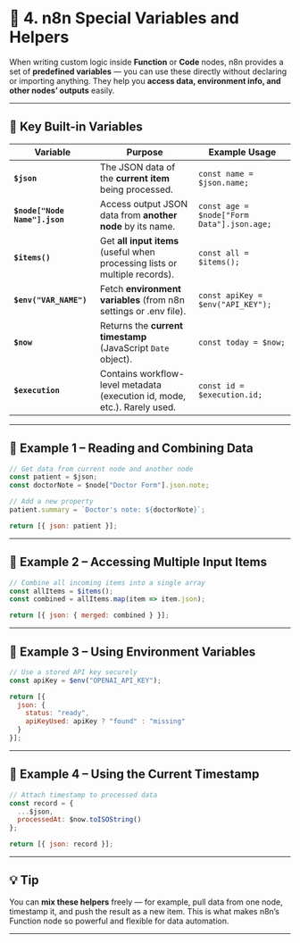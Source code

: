 # 🧩 4. **n8n Special Variables and Helpers**

When writing custom logic inside **Function** or **Code** nodes, n8n provides a set of **predefined variables** — you can use these directly without declaring or importing anything.
They help you **access data, environment info, and other nodes’ outputs** easily.

---

## 🧠 **Key Built-in Variables**

| Variable                      | Purpose                                                                     | Example Usage                              |
| ----------------------------- | --------------------------------------------------------------------------- | ------------------------------------------ |
| **`$json`**                   | The JSON data of the **current item** being processed.                      | `const name = $json.name;`                 |
| **`$node["Node Name"].json`** | Access output JSON data from **another node** by its name.                  | `const age = $node["Form Data"].json.age;` |
| **`$items()`**                | Get **all input items** (useful when processing lists or multiple records). | `const all = $items();`                    |
| **`$env("VAR_NAME")`**        | Fetch **environment variables** (from n8n settings or .env file).           | `const apiKey = $env("API_KEY");`          |
| **`$now`**                    | Returns the **current timestamp** (JavaScript `Date` object).               | `const today = $now;`                      |
| **`$execution`**              | Contains workflow-level metadata (execution id, mode, etc.). Rarely used.   | `const id = $execution.id;`                |

---

## 🧩 **Example 1 – Reading and Combining Data**

```javascript
// Get data from current node and another node
const patient = $json;
const doctorNote = $node["Doctor Form"].json.note;

// Add a new property
patient.summary = `Doctor's note: ${doctorNote}`;

return [{ json: patient }];
```

---

## 🧩 **Example 2 – Accessing Multiple Input Items**

```javascript
// Combine all incoming items into a single array
const allItems = $items();
const combined = allItems.map(item => item.json);

return [{ json: { merged: combined } }];
```

---

## 🧩 **Example 3 – Using Environment Variables**

```javascript
// Use a stored API key securely
const apiKey = $env("OPENAI_API_KEY");

return [{
  json: {
    status: "ready",
    apiKeyUsed: apiKey ? "found" : "missing"
  }
}];
```

---

## 🧩 **Example 4 – Using the Current Timestamp**

```javascript
// Attach timestamp to processed data
const record = {
  ...$json,
  processedAt: $now.toISOString()
};

return [{ json: record }];
```

---

## 💡 **Tip**

You can **mix these helpers** freely — for example, pull data from one node, timestamp it, and push the result as a new item.
This is what makes n8n’s Function node so powerful and flexible for data automation.

---


